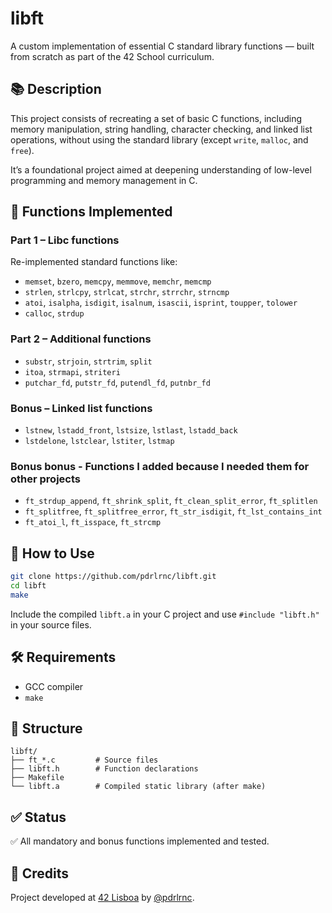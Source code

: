 # libft

A custom implementation of essential C standard library functions — built from scratch as part of the 42 School curriculum.

## 📚 Description

This project consists of recreating a set of basic C functions, including memory manipulation, string handling, character checking, and linked list operations, without using the standard library (except `write`, `malloc`, and `free`).

It’s a foundational project aimed at deepening understanding of low-level programming and memory management in C.

## 🧱 Functions Implemented

### Part 1 – Libc functions
Re-implemented standard functions like:

- `memset`, `bzero`, `memcpy`, `memmove`, `memchr`, `memcmp`
- `strlen`, `strlcpy`, `strlcat`, `strchr`, `strrchr`, `strncmp`
- `atoi`, `isalpha`, `isdigit`, `isalnum`, `isascii`, `isprint`, `toupper`, `tolower`
- `calloc`, `strdup`

### Part 2 – Additional functions

- `substr`, `strjoin`, `strtrim`, `split`
- `itoa`, `strmapi`, `striteri`
- `putchar_fd`, `putstr_fd`, `putendl_fd`, `putnbr_fd`

### Bonus – Linked list functions

- `lstnew`, `lstadd_front`, `lstsize`, `lstlast`, `lstadd_back`
- `lstdelone`, `lstclear`, `lstiter`, `lstmap`

### Bonus bonus - Functions I added because I needed them for other projects

- `ft_strdup_append`, `ft_shrink_split`, `ft_clean_split_error`, `ft_splitlen`
- `ft_splitfree`, `ft_splitfree_error`, `ft_str_isdigit`, `ft_lst_contains_int`
- `ft_atoi_l`, `ft_isspace`, `ft_strcmp`

## 🔧 How to Use

```bash
git clone https://github.com/pdrlrnc/libft.git
cd libft
make
```

Include the compiled `libft.a` in your C project and use `#include "libft.h"` in your source files.

## 🛠 Requirements

- GCC compiler
- `make`

## 📁 Structure

```
libft/
├── ft_*.c         # Source files
├── libft.h        # Function declarations
├── Makefile
└── libft.a        # Compiled static library (after make)
```

## ✅ Status

✅ All mandatory and bonus functions implemented and tested.

## 🧠 Credits

Project developed at [42 Lisboa](https://42lisboa.com) by [@pdrlrnc](https://github.com/pdrlrnc).
